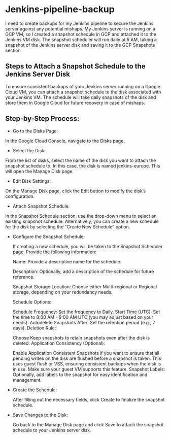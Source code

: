 # Jenkins-pipeline-backup

I need to create backups for my Jenkins pipeline to secure the Jenkins server against any potential mishaps. My Jenkins server is running on a GCP VM, so I created a snapshot schedule in GCP and attached it to the Jenkins VM disk. The snapshot scheduler will run daily at 5 AM, taking a snapshot of the Jenkins server disk and saving it to the GCP Snapshots section

## Steps to Attach a Snapshot Schedule to the Jenkins Server Disk

To ensure consistent backups of your Jenkins server running on a Google Cloud VM, you can attach a snapshot schedule to the disk associated with your Jenkins VM. The schedule will take daily snapshots of the disk and store them in Google Cloud for future recovery in case of mishaps.

Step-by-Step Process:
---------------------

-  Go to the Disks Page:


  In the Google Cloud Console, navigate to the Disks page.

-  Select the Disk:

  From the list of disks, select the name of the disk you want to attach the snapshot schedule to. In this case, the disk is named jenkins-europe. This will open the Manage Disk page.

-  Edit Disk Settings:

  On the Manage Disk page, click the Edit button to modify the disk’s configuration.

-  Attach Snapshot Schedule:

  In the Snapshot Schedule section, use the drop-down menu to select an existing snapshot schedule.
  Alternatively, you can create a new schedule for the disk by selecting the "Create New Schedule" option.

-  Configure the Snapshot Schedule:

      If creating a new schedule, you will be taken to the Snapshot Scheduler page. Provide the following information:
      
      Name: Provide a descriptive name for the schedule.
      
      Description: Optionally, add a description of the schedule for future reference.
      
      Snapshot Storage Location: Choose either Multi-regional or Regional storage, depending on your redundancy needs.
      
      Schedule Options:
      
      Schedule Frequency: Set the frequency to Daily.
      Start Time (UTC): Set the time to 8:00 AM - 9:00 AM UTC (you may adjust based on your needs).
      Autodelete Snapshots After: Set the retention period (e.g., 7 days).
      Deletion Rule:
      
      Choose Keep snapshots to retain snapshots even after the disk is deleted.
      Application Consistency (Optional):
      
      Enable Application Consistent Snapshots if you want to ensure that all pending writes on the disk are flushed before a snapshot is taken. This uses guest flush or VSS, ensuring consistent backups when the disk is in use.
      Make sure your guest VM supports this feature.
      Snapshot Labels: Optionally, add labels to the snapshot for easy identification and management.

-  Create the Schedule:

    After filling out the necessary fields, click Create to finalize the snapshot schedule.

-  Save Changes to the Disk:

    Go back to the Manage Disk page and click Save to attach the snapshot schedule to your Jenkins server disk.
